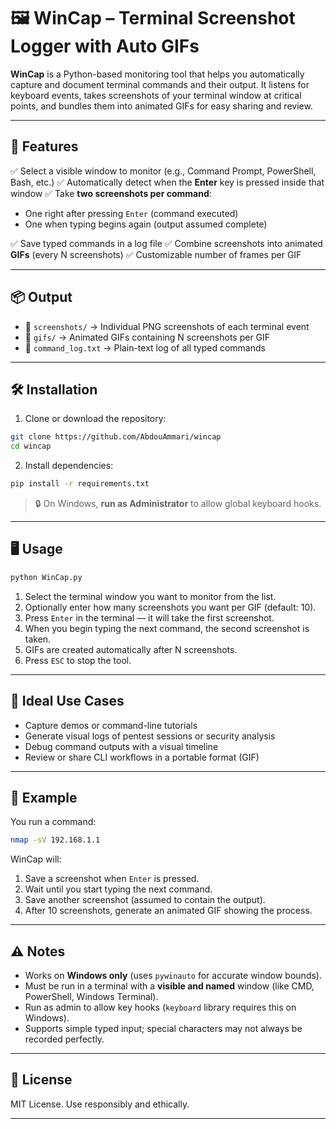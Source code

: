 
# 🖼️ WinCap – Terminal Screenshot Logger with Auto GIFs

**WinCap** is a Python-based monitoring tool that helps you automatically capture and document terminal commands and their output. It listens for keyboard events, takes screenshots of your terminal window at critical points, and bundles them into animated GIFs for easy sharing and review.

---

## 🚀 Features

✅ Select a visible window to monitor (e.g., Command Prompt, PowerShell, Bash, etc.)
✅ Automatically detect when the **Enter** key is pressed inside that window
✅ Take **two screenshots per command**:

* One right after pressing `Enter` (command executed)
* One when typing begins again (output assumed complete)

✅ Save typed commands in a log file
✅ Combine screenshots into animated **GIFs** (every N screenshots)
✅ Customizable number of frames per GIF

---

## 📦 Output

* 📂 `screenshots/` → Individual PNG screenshots of each terminal event
* 📂 `gifs/` → Animated GIFs containing N screenshots per GIF
* 📄 `command_log.txt` → Plain-text log of all typed commands

---

## 🛠️ Installation

1. Clone or download the repository:

```bash
git clone https://github.com/AbdouAmmari/wincap
cd wincap
```

2. Install dependencies:

```bash
pip install -r requirements.txt
```

> 🔒 On Windows, **run as Administrator** to allow global keyboard hooks.

---

## 🖥️ Usage

```bash
python WinCap.py
```

1. Select the terminal window you want to monitor from the list.
2. Optionally enter how many screenshots you want per GIF (default: 10).
3. Press `Enter` in the terminal — it will take the first screenshot.
4. When you begin typing the next command, the second screenshot is taken.
5. GIFs are created automatically after N screenshots.
6. Press `ESC` to stop the tool.

---

## 🎯 Ideal Use Cases

* Capture demos or command-line tutorials
* Generate visual logs of pentest sessions or security analysis
* Debug command outputs with a visual timeline
* Review or share CLI workflows in a portable format (GIF)

---

## 📝 Example

You run a command:

```bash
nmap -sV 192.168.1.1
```

WinCap will:

1. Save a screenshot when `Enter` is pressed.
2. Wait until you start typing the next command.
3. Save another screenshot (assumed to contain the output).
4. After 10 screenshots, generate an animated GIF showing the process.

---

## ⚠️ Notes

* Works on **Windows only** (uses `pywinauto` for accurate window bounds).
* Must be run in a terminal with a **visible and named** window (like CMD, PowerShell, Windows Terminal).
* Run as admin to allow key hooks (`keyboard` library requires this on Windows).
* Supports simple typed input; special characters may not always be recorded perfectly.

---


## 📃 License

MIT License. Use responsibly and ethically.

---

